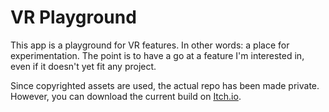 # VR Playground

This app is a playground for VR features. In other words: a place for experimentation. The point is to have a go at a feature I'm interested in, even if it doesn't yet fit any project.  

Since copyrighted assets are used, the actual repo has been made private. However, you can download the current build on [Itch.io](https://mofumofustudios.itch.io/vr-playground).  

